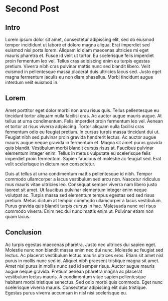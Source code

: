 # Second Post

## Intro
Lorem ipsum dolor sit amet, consectetur adipiscing elit, sed do eiusmod tempor incididunt ut labore et dolore magna aliqua. Erat imperdiet sed euismod nisi porta lorem. Aliquam id diam maecenas ultricies mi eget mauris pharetra et. Fusce id velit ut tortor. Eu scelerisque felis imperdiet proin fermentum leo vel. Tellus cras adipiscing enim eu turpis egestas pretium. Viverra nibh cras pulvinar mattis nunc sed blandit libero. Velit euismod in pellentesque massa placerat duis ultricies lacus sed. Justo eget magna fermentum iaculis eu non diam phasellus. Morbi tincidunt augue interdum velit euismod in.

## Lorem
Amet porttitor eget dolor morbi non arcu risus quis. Tellus pellentesque eu tincidunt tortor aliquam nulla facilisi cras. Ac auctor augue mauris augue. At tellus at urna condimentum. Felis imperdiet proin fermentum leo vel. Aenean et tortor at risus viverra adipiscing. Tortor aliquam nulla facilisi cras fermentum odio eu feugiat pretium. In cursus turpis massa tincidunt dui ut. Feugiat nibh sed pulvinar proin gravida hendrerit lectus. Ac auctor augue mauris augue neque gravida in fermentum et. Magna sit amet purus gravida quis blandit. Vestibulum morbi blandit cursus risus at. Faucibus pulvinar elementum integer enim. Tellus in metus vulputate eu scelerisque felis imperdiet proin fermentum. Sapien faucibus et molestie ac feugiat sed. Erat velit scelerisque in dictum non consectetur.

Duis at tellus at urna condimentum mattis pellentesque id nibh. Tempor commodo ullamcorper a lacus vestibulum sed arcu non. Nascetur ridiculus mus mauris vitae ultricies leo. Consequat semper viverra nam libero justo laoreet sit amet. Ut faucibus pulvinar elementum integer enim neque volutpat ac. Turpis massa sed elementum tempus egestas sed sed risus pretium. Metus dictum at tempor commodo ullamcorper a lacus vestibulum. Purus gravida quis blandit turpis cursus in hac. Malesuada nunc vel risus commodo viverra. Enim nec dui nunc mattis enim ut. Pulvinar etiam non quam lacus.

## Conclusion
Ac turpis egestas maecenas pharetra. Justo nec ultrices dui sapien eget. Molestie nunc non blandit massa enim nec dui nunc. Molestie ac feugiat sed lectus. Ac placerat vestibulum lectus mauris ultrices eros. Etiam sit amet nisl purus in mollis nunc sed id. Aliquet nibh praesent tristique magna sit amet. Amet nisl purus in mollis nunc sed id semper risus. Auctor augue mauris augue neque gravida. Pretium aenean pharetra magna ac placerat vestibulum lectus mauris. A condimentum vitae sapien pellentesque habitant morbi tristique senectus. Sed odio morbi quis commodo. Eget nunc scelerisque viverra mauris. Consectetur adipiscing elit duis tristique. Egestas purus viverra accumsan in nisl nisi scelerisque eu.
